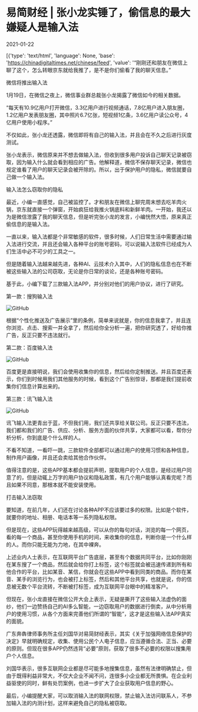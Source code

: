 # 易简财经 | 张小龙实锤了，偷信息的最大嫌疑人是输入法

2021-01-22

[{'type': 'text/html', 'language': None, 'base': 'https://chinadigitaltimes.net/chinese/feed', 'value': '“刚刚还和朋友在微信上聊了这个，怎么转眼京东就给我推了，是不是你们偷看了我的聊天信息。”

微信将推出输入法

1月19日，在微信之夜上，微信事业群总裁张小龙揭露了微信如今的相关数据。

“每天有10.9亿用户打开微信，3.3亿用户进行视频通话，7.8亿用户进入朋友圈，1.2亿用户发表朋友圈，其中照片6.7亿张，短视频1亿条，3.6亿用户读公众号，4亿用户使用小程序。”

不仅如此，张小龙还透露，微信即将有自己的输入法，并且会在不久之后进行灰度测试。

张小龙表示，微信原来并不想去做输入法，但收到很多用户投诉自己聊天记录被窃取，因为输入什么就会看到相应的广告。他解释道，微信不保存聊天记录，微信也规定谁看了用户的聊天记录会被开除的。所以，出于保护用户的隐私，微信就要自己做一个输入法。

输入法怎么窃取你的隐私

最近，小编一直感觉，自己被监控了。才和朋友在微信上聊完周末想去吃羊肉火锅，京东就直接一个弹窗，开始疯狂给我推火锅底料和新鲜羊肉。一开始，我还以为是微信泄露了我的聊天信息，但是听完张小龙的发言，小编恍然大悟，原来真正偷信息的是输入法。

一直以来，输入法都是个非常敏感的软件，很多时候，人们日常生活中需要通过输入法进行交流，并且还会输入各种平台的账号密码，可以说输入法软件已经成为人们生活中必不可少的工具之一。

但是随着输入法越来越先进，各种AI、云技术介入其中，人们的隐私信息也在不断被这些输入法的公司窃取，无论是你日常的谈论，还是各种账号密码。

基于此，小编下载了三款输入法APP，并分别对他们的用户协议，进行了研究。

第一款：搜狗输入法

![GitHub](https://chinadigitaltimes.net/chinese/files/2021/01/post-661757-600a8e468d4c0.png)

根据“个性化推送及广告展示”里的条例，简单来说就是，你的信息我拿了，并且连你浏览、点击、搜索一并全拿了，然后给你全分析一遍，把你研究透了，好给你推广告，反正只要不违法就行。

第二款：百度输入法

![GitHub](https://chinadigitaltimes.net/chinese/files/2021/01/post-661757-600a8e47651d8.png)

百度更是直接明说，我们会使用收集你的信息，然后给你定制推送。并且百度还表示，你们到时候用我们其他服务的时候，看到这个广告别惊讶，那都是我们提前收集你们信息计算出来的。

第三款：讯飞输入法

![GitHub](https://chinadigitaltimes.net/chinese/files/2021/01/post-661757-600a8e4911ce3.png)

讯飞输入法更青出于蓝，不但我们用，我们还共享给关联公司。反正只要不违法，我们都和我们的广告、供应、分析、服务方面的伙伴共享，大家都可以看，帮你分析分析，你到底是个什么样的人。

不看不知道，一看吓一跳，三款软件全部都可以通过用户的使用习惯和各种信息，制作用户画像，并且还会卖给其他合作伙伴。

值得注意的是，这些APP基本都会提前声明，提取用户的个人信息，是经过用户同意了的，但是动辄上万字的用户协议和隐私政策，有几个用户能够认真看完呢？而且如果不同意，那根本就不能安装使用。

打击输入法窃取

要知道，在前几年，人们还在讨论各种APP不应该要过多的权限。比如是个软件，就要你的地址、相册、电话本等一系列隐私权限。

但是现在，这些APP玩得越来越高级，可以从你的每句对话，浏览的每一个网页，看的每一个商品，甚至你使用手机的时间，来收集你的信息，判断你是一个什么样的人。而你只能无能为力地，在其中裸奔。

上述业内人士表示，在互联网平台广告底层，甚至有个数据共同平台，比如你刚刚在某东搜了一个商品，然后就会给你打上标签，这个标签就会被迅速传递到所有和他合作的平台，比如某音、某信，你就会在这些APP中看到同类的商品。而你在某音、某手的浏览行为，也会被打上标签，然后和其他平台共享，也就是说，你的信息被无数个平台流转，不断被打标签，成为互联网平台眼中的精准客户。

但现在，张小龙直接在微信公开大会上表示，无疑是撕开了这些输入法虚伪的面纱，他们一边赞扬自己的AI多么智能，一边窃取用户的数据进行倒卖，从中分析用户的使用习惯，从各个方面来完善他们所谓的“智能”，这才是这些输入法APP真实的面貌。

广东奔犇律师事务所主任刘国华对易简财经表示，其实《关于加强网络信息保护的决定》早就明确规定，收集、使用公民个人电子信息，应当遵循合法、正当、必要的原则。但现在很多APP仍然违背“必要”原则，获取了很多不必要的权限以搜集用户个人信息。

刘国华表示，很多互联网企业都是尽可能多地搜集信息，虽然有法律明确禁止，但由于既得利益非常大，不仅大企业不闻不问，连很多小企业都无所畏惧。在企业利益驱使的同时，鲜有处罚案例，也进一步扩大了企业获取用户信息的野心。

最后，小编提醒大家，可以取消输入法的联网权限，禁止输入法访问联系人，不参加输入法的内测计划，这样来避免自己的隐私被窃取。

